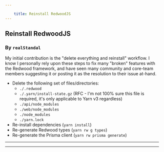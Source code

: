 ```yaml
---

    title: Reinstall RedwoodJS
---
```


## Reinstall RedwoodJS 

### By `realStandal`

My initial contribution is the "delete everything and reinstall" workflow. I know I personally rely upon these steps to fix many "broken" features with the Redwood framework, and have seen many community and core-team members suggesting it or posting it as the resolution to their issue at-hand.

- Delete the following set of files/directories:
  - `./.redwood`
  - `./.yarn/install-state.gz` (RFC - I'm not 100% sure this file is required, it's only applicable to Yarn v3 regardless)
  - `./api/node_modules`
  - `./web/node_modules`
  - `./node_modules`
  - `./yarn.lock`
- Re-install dependencies (`yarn install`)
- Re-generate Redwood types (`yarn rw g types`)
- Re-generate the Prisma client (`yarn rw prisma generate`)

___
___
